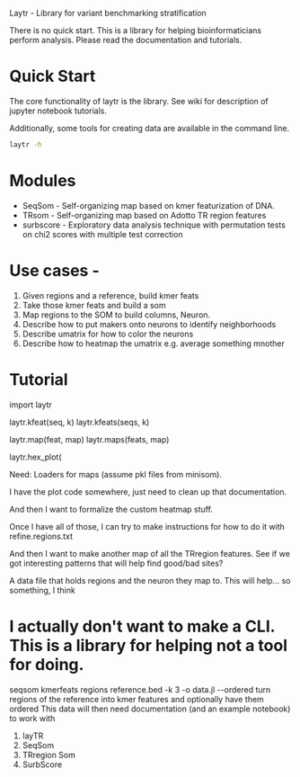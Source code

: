 Laytr - Library for variant benchmarking stratification

There is no quick start. This is a library for helping bioinformaticians perform analysis. Please read the documentation
and tutorials.

# Quick Start

The core functionality of laytr is the library. See wiki for description of jupyter notebook tutorials.

Additionally, some tools for creating data are available in the command line.
```bash
laytr -h
```

# Modules

- SeqSom - Self-organizing map based on kmer featurization of DNA.
- TRsom - Self-organizing map based on Adotto TR region features
- surbscore - Exploratory data analysis technique with permutation tests on chi2 scores with multiple test correction

# Use cases -

1. Given regions and a reference, build kmer feats
2. Take those kmer feats and build a som
3. Map regions to the SOM to build columns, Neuron.
4. Describe how to put makers onto neurons to identify neighborhoods
5. Describe umatrix for how to color the neurons
6. Describe how to heatmap the umatrix e.g. average something mnother


# Tutorial

import laytr

laytr.kfeat(seq, k)
laytr.kfeats(seqs, k)

laytr.map(feat, map)
laytr.maps(feats, map)

laytr.hex_plot(

Need:
Loaders for maps (assume pkl files from minisom).

I have the plot code somewhere, just need to clean up that documentation.

And then I want to formalize the custom heatmap stuff.

Once I have all of those, I can try to make instructions for how to do it with
refine.regions.txt

And then I want to make another map of all the TRregion features. See if we got interesting patterns
that will help find good/bad sites?

A data file that holds regions and the neuron they map to.
This will help... so something, I think

# I actually don't want to make a CLI. This is a library for helping not a tool for doing.
seqsom kmerfeats regions reference.bed -k 3 -o data.jl --ordered
turn regions of the reference into kmer features and optionally have them ordered
This data will then need documentation (and an example notebook) to work with



1. layTR
  1. SeqSom
  2. TRregion Som
  3. SurbScore
